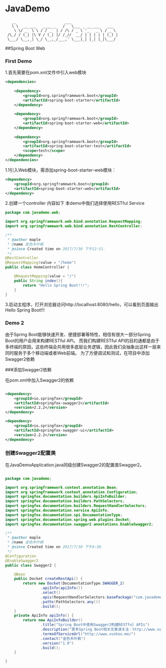 # JavaDemo
```$xslt
   __                      ___                     
   \ \  __ ___   ____ _   /   \___ _ __ ___   ___  
    \ \/ _` \ \ / / _` | / /\ / _ \ '_ ` _ \ / _ \ 
 /\_/ / (_| |\ V / (_| |/ /_//  __/ | | | | | (_) |
 \___/ \__,_| \_/ \__,_/___,' \___|_| |_| |_|\___/ 

```

##Spring Boot Web 
### First Demo
1.首先需要在pom.xml文件中引入web模块
```xml
<dependencies>
	
	<dependency>
        <groupId>org.springframework.boot</groupId>
    	<artifactId>spring-boot-starter</artifactId>
    </dependency>
    	
    <dependency>
    	<groupId>org.springframework.boot</groupId>
    	<artifactId>spring-boot-starter-web</artifactId>
    </dependency>
    
    <dependency>
        <groupId>org.springframework.boot</groupId>
        <artifactId>spring-boot-starter-test</artifactId>
        <scope>test</scope>
    </dependency>    
</dependencies>

```

1.1引入Web模块，需添加spring-boot-starter-web模块：
```xml
<dependency>
	<groupId>org.springframework.boot</groupId>
	<artifactId>spring-boot-starter-web</artifactId>
</dependency>
```

2.创建一个controller 内容如下
本demo中我们选择使用RESTful Service
```java
package com.javademo.web;

import org.springframework.web.bind.annotation.RequestMapping;
import org.springframework.web.bind.annotation.RestController;

/**
 * @author maple
 * @name 金色木叶枫
 * @since Created time on 2017/7/30 下午12:51.
 */
@RestController
@RequestMapping(value = "/home")
public class HomeController {

    @RequestMapping(value = "/")
    public String index(){
        return "Hello Spring Boot!!!";
    }
}

```

3.启动主程序，打开浏览器访问http://localhost:8080/hello，可以看到页面输出Hello Spring Boot!!!

### Demo 2
由于Spring Boot能够快速开发、便捷部署等特性，相信有很大一部分Spring Boot的用户会用来构建RESTful API。
而我们构建RESTful API的目的通都是由于多终端的原因，这些终端会共用很多底层业务逻辑，因此我们会抽象出这样一层来同时服务于多个移动端或者Web前端。
为了方便调试和测试，在项目中添加Swagger2依赖 

###添加Swagger2依赖

在pom.xml中加入Swagger2的依赖

```xml

<dependency>
    <groupId>io.springfox</groupId>
    <artifactId>springfox-swagger2</artifactId>
    <version>2.2.2</version>
</dependency>

<dependency>
    <groupId>io.springfox</groupId>
    <artifactId>springfox-swagger-ui</artifactId>
    <version>2.2.2</version>
</dependency>

```

### 创建Swagger2配置类
在JavaDemoApplication.java同级创建Swagger2的配置类Swagger2。

```java

package com.javademo;

import org.springframework.context.annotation.Bean;
import org.springframework.context.annotation.Configuration;
import springfox.documentation.builders.ApiInfoBuilder;
import springfox.documentation.builders.PathSelectors;
import springfox.documentation.builders.RequestHandlerSelectors;
import springfox.documentation.service.ApiInfo;
import springfox.documentation.spi.DocumentationType;
import springfox.documentation.spring.web.plugins.Docket;
import springfox.documentation.swagger2.annotations.EnableSwagger2;

/**
 * @author maple
 * @name 金色木叶枫
 * @since Created time on 2017/7/30 下午4:30.
 */
@Configuration
@EnableSwagger2
public class Swagger2 {

    @Bean
    public Docket createRestApi() {
        return new Docket(DocumentationType.SWAGGER_2)
                .apiInfo(apiInfo())
                .select()
                .apis(RequestHandlerSelectors.basePackage("com.javademo.web"))
                .paths(PathSelectors.any())
                .build();
    }
    private ApiInfo apiInfo() {
        return new ApiInfoBuilder()
                .title("Spring Boot中使用Swagger2构建RESTful APIs")
                .description("更多Spring Boot相关文章请关注：http://www.sushou.me/")
                .termsOfServiceUrl("http://www.sushou.me/")
                .contact("金色木叶枫")
                .version("1.0")
                .build();
    }

}


```